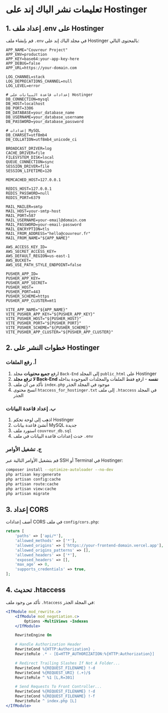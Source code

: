 # تعليمات نشر الباك إند على Hostinger

## 1. إعداد ملف .env على Hostinger

قم بإنشاء ملف `.env` في مجلد الباك إند على Hostinger بالمحتوى التالي:

```env
APP_NAME="Couvreur Project"
APP_ENV=production
APP_KEY=base64:your-app-key-here
APP_DEBUG=false
APP_URL=https://your-domain.com

LOG_CHANNEL=stack
LOG_DEPRECATIONS_CHANNEL=null
LOG_LEVEL=error

# إعدادات قاعدة البيانات على Hostinger
DB_CONNECTION=mysql
DB_HOST=localhost
DB_PORT=3306
DB_DATABASE=your_database_name
DB_USERNAME=your_database_username
DB_PASSWORD=your_database_password

# إعدادات MySQL
DB_CHARSET=utf8mb4
DB_COLLATION=utf8mb4_unicode_ci

BROADCAST_DRIVER=log
CACHE_DRIVER=file
FILESYSTEM_DISK=local
QUEUE_CONNECTION=sync
SESSION_DRIVER=file
SESSION_LIFETIME=120

MEMCACHED_HOST=127.0.0.1

REDIS_HOST=127.0.0.1
REDIS_PASSWORD=null
REDIS_PORT=6379

MAIL_MAILER=smtp
MAIL_HOST=your-smtp-host
MAIL_PORT=587
MAIL_USERNAME=your-email@domain.com
MAIL_PASSWORD=your-email-password
MAIL_ENCRYPTION=tls
MAIL_FROM_ADDRESS="hello@couvreur.fr"
MAIL_FROM_NAME="${APP_NAME}"

AWS_ACCESS_KEY_ID=
AWS_SECRET_ACCESS_KEY=
AWS_DEFAULT_REGION=us-east-1
AWS_BUCKET=
AWS_USE_PATH_STYLE_ENDPOINT=false

PUSHER_APP_ID=
PUSHER_APP_KEY=
PUSHER_APP_SECRET=
PUSHER_HOST=
PUSHER_PORT=443
PUSHER_SCHEME=https
PUSHER_APP_CLUSTER=mt1

VITE_APP_NAME="${APP_NAME}"
VITE_PUSHER_APP_KEY="${PUSHER_APP_KEY}"
VITE_PUSHER_HOST="${PUSHER_HOST}"
VITE_PUSHER_PORT="${PUSHER_PORT}"
VITE_PUSHER_SCHEME="${PUSHER_SCHEME}"
VITE_PUSHER_APP_CLUSTER="${PUSHER_APP_CLUSTER}"
```

## 2. خطوات النشر على Hostinger

### أ. رفع الملفات
1. ارفع **جميع محتويات** مجلد `Back-End` إلى المجلد `public_html` على Hostinger
2. **لا ترفع مجلد Back-End نفسه** - ارفع فقط الملفات والمجلدات الموجودة بداخله
3. تأكد من أن ملف `index.php` موجود في المجلد الجذر
4. انسخ محتوى `htaccess_for_hostinger.txt` إلى ملف `.htaccess` في المجلد الجذر

### ب. إعداد قاعدة البيانات
1. اذهب إلى لوحة تحكم Hostinger
2. أنشئ قاعدة بيانات MySQL جديدة
3. استورد ملف `couvreur_db.sql`
4. حدث إعدادات قاعدة البيانات في ملف `.env`

### ج. تشغيل الأوامر
قم بتشغيل الأوامر التالية عبر SSH أو Terminal في Hostinger:

```bash
composer install --optimize-autoloader --no-dev
php artisan key:generate
php artisan config:cache
php artisan route:cache
php artisan view:cache
php artisan migrate
```

## 3. إعداد CORS

أضف إعدادات CORS في ملف `config/cors.php`:

```php
return [
    'paths' => ['api/*'],
    'allowed_methods' => ['*'],
    'allowed_origins' => ['https://your-frontend-domain.vercel.app'],
    'allowed_origins_patterns' => [],
    'allowed_headers' => ['*'],
    'exposed_headers' => [],
    'max_age' => 0,
    'supports_credentials' => true,
];
```

## 4. تحديث .htaccess

تأكد من وجود ملف `.htaccess` في المجلد الجذر:

```apache
<IfModule mod_rewrite.c>
    <IfModule mod_negotiation.c>
        Options -MultiViews -Indexes
    </IfModule>

    RewriteEngine On

    # Handle Authorization Header
    RewriteCond %{HTTP:Authorization} .
    RewriteRule .* - [E=HTTP_AUTHORIZATION:%{HTTP:Authorization}]

    # Redirect Trailing Slashes If Not A Folder...
    RewriteCond %{REQUEST_FILENAME} !-d
    RewriteCond %{REQUEST_URI} (.+)/$
    RewriteRule ^ %1 [L,R=301]

    # Send Requests To Front Controller...
    RewriteCond %{REQUEST_FILENAME} !-d
    RewriteCond %{REQUEST_FILENAME} !-f
    RewriteRule ^ index.php [L]
</IfModule>
``` 
